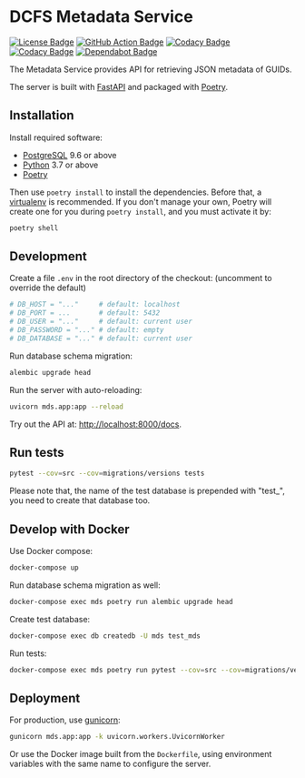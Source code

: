 # DCFS Metadata Service

[![License Badge](https://img.shields.io/github/license/uc-cdis/metadata-service?logo=apache)](https://github.com/uc-cdis/metadata-service/blob/master/LICENSE)
[![GitHub Action Badge](https://img.shields.io/github/workflow/status/uc-cdis/metadata-service/pytest?logo=github)](https://github.com/uc-cdis/metadata-service/actions?query=workflow%3Apytest)
[![Codacy Badge](https://api.codacy.com/project/badge/Grade/34e8e8c4502444afac0f48a7d2a592ea)](https://www.codacy.com/manual/fantix/metadata-service?utm_source=github.com&amp;utm_medium=referral&amp;utm_content=uc-cdis/metadata-service&amp;utm_campaign=Badge_Grade)
[![Codacy Badge](https://api.codacy.com/project/badge/Coverage/34e8e8c4502444afac0f48a7d2a592ea)](https://www.codacy.com/manual/fantix/metadata-service?utm_source=github.com&amp;utm_medium=referral&amp;utm_content=uc-cdis/metadata-service&amp;utm_campaign=Badge_Coverage)
[![Dependabot Badge](https://badgen.net/dependabot/uc-cdis/metadata-service/?icon=dependabot)](https://dependabot.com/)

The Metadata Service provides API for retrieving JSON metadata of GUIDs.

The server is built with [FastAPI](https://fastapi.tiangolo.com/) and packaged with
[Poetry](https://poetry.eustace.io/).

## Installation

Install required software:

*   [PostgreSQL](PostgreSQL) 9.6 or above
*   [Python](https://www.python.org/downloads/) 3.7 or above
*   [Poetry](https://poetry.eustace.io/docs/#installation)

Then use `poetry install` to install the dependencies. Before that,
a [virtualenv](https://virtualenv.pypa.io/) is recommended.
If you don't manage your own, Poetry will create one for you
during `poetry install`, and you must activate it by:

```bash
poetry shell
```

## Development

Create a file `.env` in the root directory of the checkout:
(uncomment to override the default)

```python
# DB_HOST = "..."     # default: localhost
# DB_PORT = ...       # default: 5432
# DB_USER = "..."     # default: current user
# DB_PASSWORD = "..." # default: empty
# DB_DATABASE = "..." # default: current user
```

Run database schema migration:

```bash
alembic upgrade head
```

Run the server with auto-reloading:

```bash
uvicorn mds.app:app --reload
```

Try out the API at: <http://localhost:8000/docs>.

## Run tests

```bash
pytest --cov=src --cov=migrations/versions tests
```

Please note that, the name of the test database is prepended with "test_", you
need to create that database too.

## Develop with Docker

Use Docker compose:

```bash
docker-compose up
```

Run database schema migration as well:

```bash
docker-compose exec mds poetry run alembic upgrade head
```

Create test database:

```bash
docker-compose exec db createdb -U mds test_mds
```

Run tests:

```bash
docker-compose exec mds poetry run pytest --cov=src --cov=migrations/versions tests
```

## Deployment

For production, use [gunicorn](https://gunicorn.org/):

```bash
gunicorn mds.app:app -k uvicorn.workers.UvicornWorker
```

Or use the Docker image built from the `Dockerfile`, using environment variables
with the same name to configure the server.
